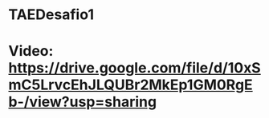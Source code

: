 # TAEDesafio1

# Video: https://drive.google.com/file/d/10xSmC5LrvcEhJLQUBr2MkEp1GM0RgEb-/view?usp=sharing
